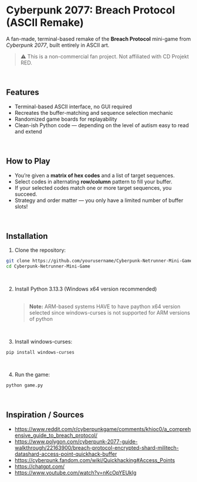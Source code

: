# Cyberpunk 2077: Breach Protocol (ASCII Remake)
A fan-made, terminal-based remake of the **Breach Protocol** mini-game from *Cyberpunk 2077*, built entirely in ASCII art.

> ⚠️ This is a non-commercial fan project. Not affiliated with CD Projekt RED.
<br>

## Features
- Terminal-based ASCII interface, no GUI required
- Recreates the buffer-matching and sequence selection mechanic
- Randomized game boards for replayability
- Clean-ish Python code — depending on the level of autism easy to read and extend
<br>

## How to Play
- You’re given a **matrix of hex codes** and a list of target sequences.
- Select codes in alternating **row/column** pattern to fill your buffer.
- If your selected codes match one or more target sequences, you succeed.
- Strategy and order matter — you only have a limited number of buffer slots!
<br>

## Installation
1. Clone the repository:
```bash
git clone https://github.com/yourusername/Cyberpunk-Netrunner-Mini-Game.git
cd Cyberpunk-Netrunner-Mini-Game
```
<br>

2. Install Python 3.13.3 (Windows x64 version recommended)  <br><br>
   > **Note:** ARM-based systems HAVE to have paython x64 version selected since windows-curses is not supported for ARM versions of python  
<br>

3. Install windows-curses:
```console
pip install windows-curses
```
<br>
 
4. Run the game:
```bash
python game.py
```
<br>

## Inspiration / Sources
- https://www.reddit.com/r/cyberpunkgame/comments/khioc0/a_comprehensive_guide_to_breach_protocol/
- https://www.polygon.com/cyberpunk-2077-guide-walkthrough/22163900/breach-protocol-encrypted-shard-militech-datashard-access-point-quickhack-buffer
- https://cyberpunk.fandom.com/wiki/Quickhacking#Access_Points
- https://chatgpt.com/
- https://www.youtube.com/watch?v=nKcOpYEUklg
